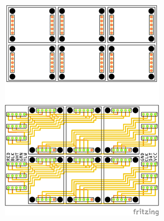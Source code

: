 ![Alt Load Sensor Modules Board](https://github.com/earlcr/Load-Sensor-Modules-PCB/blob/main/images/load_sensor_modules_board_pcb.png)